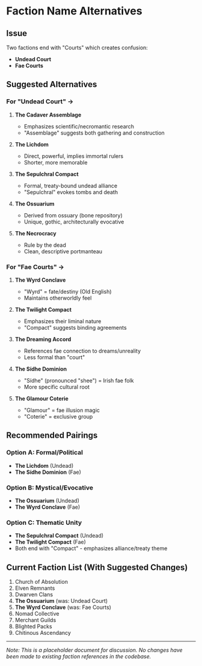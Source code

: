 # Faction Name Alternatives

## Issue
Two factions end with "Courts" which creates confusion:
- **Undead Court**
- **Fae Courts**

## Suggested Alternatives

### For "Undead Court" →

1. **The Cadaver Assemblage**
   - Emphasizes scientific/necromantic research
   - "Assemblage" suggests both gathering and construction

2. **The Lichdom**
   - Direct, powerful, implies immortal rulers
   - Shorter, more memorable

3. **The Sepulchral Compact**
   - Formal, treaty-bound undead alliance
   - "Sepulchral" evokes tombs and death

4. **The Ossuarium**
   - Derived from ossuary (bone repository)
   - Unique, gothic, architecturally evocative

5. **The Necrocracy**
   - Rule by the dead
   - Clean, descriptive portmanteau

### For "Fae Courts" →

1. **The Wyrd Conclave**
   - "Wyrd" = fate/destiny (Old English)
   - Maintains otherworldly feel

2. **The Twilight Compact**
   - Emphasizes their liminal nature
   - "Compact" suggests binding agreements

3. **The Dreaming Accord**
   - References fae connection to dreams/unreality
   - Less formal than "court"

4. **The Sídhe Dominion**
   - "Sídhe" (pronounced "shee") = Irish fae folk
   - More specific cultural root

5. **The Glamour Coterie**
   - "Glamour" = fae illusion magic
   - "Coterie" = exclusive group

## Recommended Pairings

### Option A: Formal/Political
- **The Lichdom** (Undead)
- **The Sídhe Dominion** (Fae)

### Option B: Mystical/Evocative
- **The Ossuarium** (Undead)
- **The Wyrd Conclave** (Fae)

### Option C: Thematic Unity
- **The Sepulchral Compact** (Undead)
- **The Twilight Compact** (Fae)
- Both end with "Compact" - emphasizes alliance/treaty theme

## Current Faction List (With Suggested Changes)

1. Church of Absolution
2. Elven Remnants
3. Dwarven Clans
4. **The Ossuarium** (was: Undead Court)
5. **The Wyrd Conclave** (was: Fae Courts)
6. Nomad Collective
7. Merchant Guilds
8. Blighted Packs
9. Chitinous Ascendancy

---

*Note: This is a placeholder document for discussion. No changes have been made to existing faction references in the codebase.*
